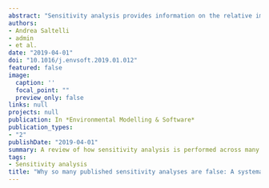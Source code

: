 ```yaml
---
abstract: "Sensitivity analysis provides information on the relative importance of model input parameters and assumptions. It is distinct from uncertainty analysis, which addresses the question ‘How uncertain is the prediction?’ Uncertainty analysis needs to map what a model does when selected input assumptions and parameters are left free to vary over their range of existence, and this is equally true of a sensitivity analysis. Despite this, many uncertainty and sensitivity analyses still explore the input space moving along one-dimensional corridors leaving space of the input factors mostly unexplored. Our extensive systematic literature review shows that many highly cited papers (42% in the present analysis) fail the elementary requirement to properly explore the space of the input factors. The results, while discipline-dependent, point to a worrying lack of standards and recognized good practices. We end by exploring possible reasons for this problem, and suggest some guidelines for proper use of the methods."
authors:
- Andrea Saltelli
- admin
- et al.
date: "2019-04-01"
doi: "10.1016/j.envsoft.2019.01.012"
featured: false
image:
  caption: ''
  focal_point: ""
  preview_only: false
links: null
projects: null
publication: In *Environmental Modelling & Software*
publication_types:
- "2"
publishDate: "2019-04-01"
summary: A review of how sensitivity analysis is performed across many fields of science and engineering, and recommendations to improve.
tags:
- Sensitivity analysis
title: "Why so many published sensitivity analyses are false: A systematic review of sensitivity analysis practices"
---
```

